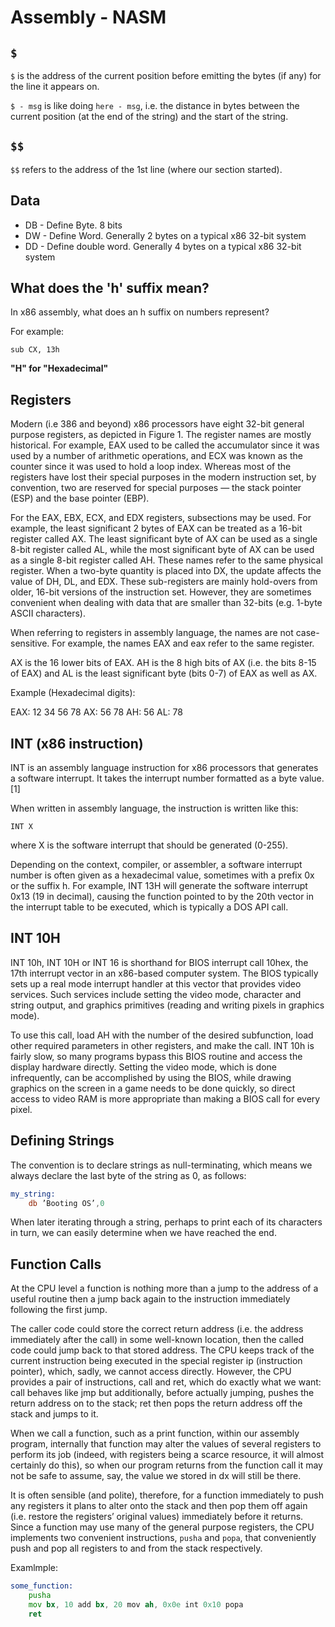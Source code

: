 # Assembly - NASM

## `$`

`$` is the address of the current position before emitting the bytes (if any) for the line it appears on.

`$ - msg` is like doing `here - msg`, i.e. the distance in bytes between the current position (at the end of the string) and the start of the string. 

## `$$`

`$$` refers to the address of the 1st line (where our section started). 

## Data

* DB - Define Byte. 8 bits
* DW - Define Word. Generally 2 bytes on a typical x86 32-bit system
* DD - Define double word. Generally 4 bytes on a typical x86 32-bit system

## What does the 'h' suffix mean?

In x86 assembly, what does an h suffix on numbers represent?

For example:

`sub CX, 13h`

**"H" for "Hexadecimal"**

## Registers

Modern (i.e 386 and beyond) x86 processors have eight 32-bit general purpose registers, as depicted in Figure 1. The register names are mostly historical. For example, EAX used to be called the accumulator since it was used by a number of arithmetic operations, and ECX was known as the counter since it was used to hold a loop index. Whereas most of the registers have lost their special purposes in the modern instruction set, by convention, two are reserved for special purposes — the stack pointer (ESP) and the base pointer (EBP).

For the EAX, EBX, ECX, and EDX registers, subsections may be used. For example, the least significant 2 bytes of EAX can be treated as a 16-bit register called AX. The least significant byte of AX can be used as a single 8-bit register called AL, while the most significant byte of AX can be used as a single 8-bit register called AH. These names refer to the same physical register. When a two-byte quantity is placed into DX, the update affects the value of DH, DL, and EDX. These sub-registers are mainly hold-overs from older, 16-bit versions of the instruction set. However, they are sometimes convenient when dealing with data that are smaller than 32-bits (e.g. 1-byte ASCII characters).

When referring to registers in assembly language, the names are not case-sensitive. For example, the names EAX and eax refer to the same register.

AX is the 16 lower bits of EAX. AH is the 8 high bits of AX (i.e. the bits 8-15 of EAX) and AL is the least significant byte (bits 0-7) of EAX as well as AX.

Example (Hexadecimal digits):

EAX: 12 34 56 78
AX: 56 78
AH: 56
AL: 78


## INT (x86 instruction)

INT is an assembly language instruction for x86 processors that generates a software interrupt. It takes the interrupt number formatted as a byte value.[1]

When written in assembly language, the instruction is written like this:

`INT X`

where X is the software interrupt that should be generated (0-255).

Depending on the context, compiler, or assembler, a software interrupt number is often given as a hexadecimal value, sometimes with a prefix 0x or the suffix h. For example, INT 13H will generate the software interrupt 0x13 (19 in decimal), causing the function pointed to by the 20th vector in the interrupt table to be executed, which is typically a DOS API call.

## INT 10H

INT 10h, INT 10H or INT 16 is shorthand for BIOS interrupt call 10hex, the 17th interrupt vector in an x86-based computer system. The BIOS typically sets up a real mode interrupt handler at this vector that provides video services. Such services include setting the video mode, character and string output, and graphics primitives (reading and writing pixels in graphics mode).

To use this call, load AH with the number of the desired subfunction, load other required parameters in other registers, and make the call. INT 10h is fairly slow, so many programs bypass this BIOS routine and access the display hardware directly. Setting the video mode, which is done infrequently, can be accomplished by using the BIOS, while drawing graphics on the screen in a game needs to be done quickly, so direct access to video RAM is more appropriate than making a BIOS call for every pixel.

## Defining Strings

The convention is to declare strings as null-terminating, which means we always declare the last byte of the string as 0, as follows:

``` asm
my_string:
    db ’Booting OS’,0
```

When later iterating through a string, perhaps to print each of its characters in turn, we can easily determine when we have reached the end.

## Function Calls

At the CPU level a function is nothing more than a jump to the address of a useful routine then a jump back again to the instruction immediately following the first jump.

The caller code could store the correct return address (i.e. the address immediately after the call) in some well-known location, then the called code could jump back to that stored address. The CPU keeps track of the current instruction being executed in the special register ip (instruction pointer), which, sadly, we cannot access directly. However, the CPU provides a pair of instructions, call and ret, which do exactly what we want: call behaves like jmp but additionally, before actually jumping, pushes the return address on to the stack; ret then pops the return address off the stack and jumps to it.

When we call a function, such as a print function, within our assembly program, internally that function may alter the values of several registers to perform its job (indeed, with registers being a scarce resource, it will almost certainly do this), so when our program returns from the function call it may not be safe to assume, say, the value we stored in dx will still be there.

It is often sensible (and polite), therefore, for a function immediately to push any registers it plans to alter onto the stack and then pop them off again (i.e. restore the registers’ original values) immediately before it returns. Since a function may use many of the general purpose registers, the CPU implements two convenient instructions, `pusha` and `popa`, that conveniently push and pop all registers to and from the stack respectively.

Examlmple: 
``` asm
some_function:
    pusha
    mov bx, 10 add bx, 20 mov ah, 0x0e int 0x10 popa
    ret
```